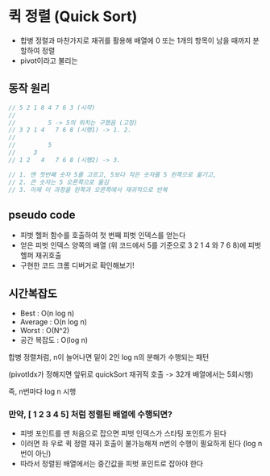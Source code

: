 # 퀵 정렬 (Quick Sort)

- 합병 정렬과 마찬가지로 재귀를 활용해 배열에 0 또는 1개의 항목이 남을 때까지 분할하여 정렬
- pivot이라고 불리는

## 동작 원리

```js
// 5 2 1 8 4 7 6 3 (시작)
//
//         5 -> 5의 위치는 구했음 (고정)
// 3 2 1 4   7 6 8 (시행1) -> 1. 2.
//
//         5
//     3
// 1 2   4   7 6 8 (시행2) -> 3.

// 1. 맨 첫번째 숫자 5를 고르고, 5보다 작은 숫자를 5 왼쪽으로 옮기고,
// 2. 큰 숫자는 5 오른쪽으로 옮김
// 3. 이제 이 과정을 왼쪽과 오른쪽에서 재귀적으로 반복
```

## pseudo code

- 피벗 헬퍼 함수를 호출하여 첫 번째 피벗 인덱스를 얻는다
- 얻은 피벗 인덱스 양쪽의 배열 (위 코드에서 5를 기준으로 3 2 1 4 와 7 6 8)에 피벗 헬퍼 재귀호출
- 구현한 코드 크롬 디버거로 확인해보기!

## 시간복잡도

- Best : O(n log n)
- Average : O(n log n)
- Worst : O(N^2)
- 공간 복잡도 : O(log n)

합병 정렬처럼, n이 늘어나면 밑이 2인 log n의 분해가 수행되는 패턴

(pivotIdx가 정해지면 앞뒤로 quickSort 재귀적 호출 -> 32개 배열에서는 5회시행)

즉, n번마다 log n 시행

### 만약, [ 1 2 3 4 5] 처럼 정렬된 배열에 수행되면?

- 피벗 포인트를 맨 처음으로 잡으면 피벗 인덱스가 스타팅 포인트가 된다
- 이러면 좌 우로 퀵 정렬 재귀 호출이 불가능해져 n번의 수행이 필요하게 된다 (log n번이 아닌)
- 따라서 정렬된 배열에서는 중간값을 피벗 포인트로 잡아야 한다

